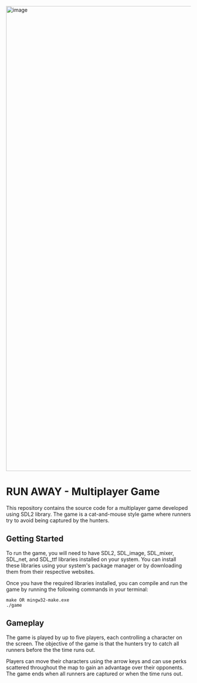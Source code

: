 <img width="1268" alt="image" src="https://github.com/Saman-Dev/Group-12/assets/23558427/d4f1137a-8ea1-488b-8246-e5513ca2a229">


# RUN AWAY - Multiplayer Game

This repository contains the source code for a multiplayer game developed using SDL2 library. The game is a cat-and-mouse style game where runners try to avoid being captured by the hunters.

## Getting Started

To run the game, you will need to have SDL2, SDL_image, SDL_mixer, SDL_net, and SDL_ttf libraries installed on your system. You can install these libraries using your system's package manager or by downloading them from their respective websites.

Once you have the required libraries installed, you can compile and run the game by running the following commands in your terminal:

```
make OR mingw32-make.exe 
./game
```

## Gameplay

The game is played by up to five players, each controlling a character on the screen. The objective of the game is that the hunters try to catch all runners before the the time runs out.

Players can move their characters using the arrow keys and can use perks scattered throughout the map to gain an advantage over their opponents. The game ends when all runners are captured or when the time runs out.
